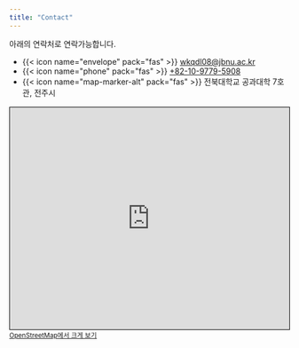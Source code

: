 ```yaml
---
title: "Contact"
---
```

<style>
  .article-style p,
  .article-style li {
    text-align: justify;
  }
</style>
아래의 연락처로 연락가능합니다.

- {{< icon name="envelope" pack="fas" >}} <a href="mailto:wkqdl08@jbnu.ac.kr">wkqdl08@jbnu.ac.kr</a>  
- {{< icon name="phone" pack="fas" >}} <a href="tel:010-9779-5908">+82-10-9779-5908</a>  
- {{< icon name="map-marker-alt" pack="fas" >}} 전북대학교 공과대학 7호관, 전주시

<div style="margin-top:16px;">
  <iframe
    width="100%"
    height="400"
    frameborder="0"
    scrolling="no"
    marginheight="0"
    marginwidth="0"
    src="https://www.openstreetmap.org/export/embed.html?bbox=127.13403046131135%2C35.845188942490246%2C127.1349933743477%2C35.84701090498632&amp;layer=mapnik&amp;marker=35.84609992897033%2C127.13451191782951" style="border: 1px solid black">
  </iframe>
  <br/>
  <small>
    <a href="https://www.openstreetmap.org/mlat=35.846100&amp;mlon=127.134512#map=19/35.846100/127.134512" target="_blank" rel="noopener">
      OpenStreetMap에서 크게 보기
    </a>
  </small>
</div>